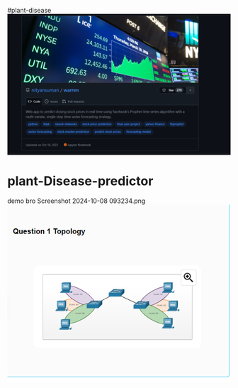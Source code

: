 #plant-disease
![Title Image](images/Screenshot%202024-10-13%20233316.png)
# plant-Disease-predictor
demo bro
Screenshot 2024-10-08 093234.png
<img src="Screenshot 2024-10-08 093234.png" alt="Image description" width="800">


